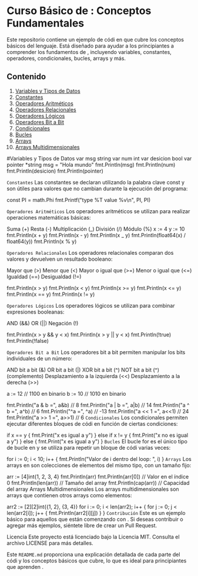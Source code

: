 # Curso Básico de : Conceptos Fundamentales

Este repositorio contiene un ejemplo de códi en que cubre los conceptos básicos del lenguaje. Está diseñado para ayudar a los principiantes a comprender los fundamentos de , incluyendo variables, constantes, operadores, condicionales, bucles, arrays y más.

## Contenido

1. [Variables y Tipos de Datos](#variables-y-tipos-de-datos)
2. [Constantes](#constantes)
3. [Operadores Aritméticos](#operadores-aritméticos)
4. [Operadores Relacionales](#operadores-relacionales)
5. [Operadores Lógicos](#operadores-lógicos)
6. [Operadores Bit a Bit](#operadores-bit-a-bit)
7. [Condicionales](#condicionales)
8. [Bucles](#bucles)
9. [Arrays](#arrays)
10. [Arrays Multidimensionales](#arrays-multidimensionales)

#Variables y Tipos de Datos
var msg string
var num int
var desicion bool
var pointer \*string
msg = "Hola mundo"
fmt.Println(msg)
fmt.Println(num)
fmt.Println(desicion)
fmt.Println(pointer)

`Constantes`
Las constantes se declaran utilizando la palabra clave const y son útiles para valores que no cambian durante la ejecución del programa:

const PI = math.Phi
fmt.Printf("type %T value %v\n", PI, PI)

`Operadores Aritméticos`
Los operadores aritméticos se utilizan para realizar operaciones matemáticas básicas:

Suma (+)
Resta (-)
Multiplicación (_)
División (/)
Módulo (%)
x := 4
y := 10
fmt.Println(x + y)
fmt.Println(x - y)
fmt.Println(x _ y)
fmt.Println(float64(x) / float64(y))
fmt.Println(x % y)

`Operadores Relacionales`
Los operadores relacionales comparan dos valores y devuelven un resultado booleano:

Mayor que (>)
Menor que (<)
Mayor o igual que (>=)
Menor o igual que (<=)
Igualdad (==)
Desigualdad (!=)

fmt.Println(x > y)
fmt.Println(x < y)
fmt.Println(x >= y)
fmt.Println(x <= y)
fmt.Println(x == y)
fmt.Println(x != y)

`Operadores Lógicos`
Los operadores lógicos se utilizan para combinar expresiones booleanas:

AND (&&)
OR (||)
Negación (!)

fmt.Println(x > y && y < x)
fmt.Println(x > y || y < x)
fmt.Println(!true)
fmt.Println(!false)

`Operadores Bit a Bit`
Los operadores bit a bit permiten manipular los bits individuales de un número:

AND bit a bit (&)
OR bit a bit (|)
XOR bit a bit (^)
NOT bit a bit (^) (complemento)
Desplazamiento a la izquierda (<<)
Desplazamiento a la derecha (>>)

a := 12 // 1100 en binario
b := 10 // 1010 en binario

fmt.Println("a & b =", a&b) // 8
fmt.Println("a | b =", a|b) // 14
fmt.Println("a ^ b =", a^b) // 6
fmt.Println("^a =", ^a) // -13
fmt.Println("a << 1 =", a<<1) // 24
fmt.Println("a >> 1 =", a>>1) // 6
`Condicionales`
Los condicionales permiten ejecutar diferentes bloques de códi en función de ciertas condiciones:

if x == y {
fmt.Print("x es igual a y")
} else if x != y {
fmt.Print("x no es igual a y")
} else {
fmt.Print("x es igual a y")
}
`Bucles`
El bucle for es el único tipo de bucle en y se utiliza para repetir un bloque de códi varias veces:

for i := 0; i < 10; i++ {
fmt.Println("Valor de i dentro del loop: ", i)
}
`Arrays`
Los arrays en son colecciones de elementos del mismo tipo, con un tamaño fijo:

arr := [4]int{1, 2, 3, 4}
fmt.Println(arr)
fmt.Println(arr[0]) // Valor en el índice 0
fmt.Println(len(arr)) // Tamaño del array
fmt.Println(cap(arr)) // Capacidad del array
Arrays Multidimensionales
Los arrays multidimensionales son arrays que contienen otros arrays como elementos:

arr2 := [2][2]int{{1, 2}, {3, 4}}
for i := 0; i < len(arr2); i++ {
for j := 0; j < len(arr2[i]); j++ {
fmt.Println(arr2[i][j])
}
}
`Contribución`
Este es un ejemplo básico para aquellos que están comenzando con . Si deseas contribuir o agregar más ejemplos, siéntete libre de crear un Pull Request.

Licencia
Este proyecto está licenciado bajo la Licencia MIT. Consulta el archivo LICENSE para más detalles.

Este `README.md` proporciona una explicación detallada de cada parte del códi y los conceptos básicos que cubre, lo que es ideal para principiantes que aprenden .
